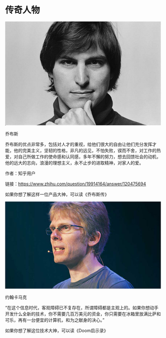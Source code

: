 # 传奇人物

![](/assets/jobs600x400.png)

乔布斯

乔布斯的优点非常多，包括对人才的重视，给他们很大的自由让他们充分发挥才能，他的完美主义，坚韧的性格，非凡的远见，不怕失败，锲而不舍，对工作的热爱，对自己所做工作的使命感和认同感，多年不懈的努力，想去回馈社会的动机，他的远大的志向，浪漫的理想主义，永不止步的进取精神，对家人的爱。

作者：知乎用户

链接：https://www.zhihu.com/question/19914164/answer/120475694

如果你想了解这样一位产品大神，可以读《乔布斯传》



![](/assets/carmark.png)

约翰卡马克

“在这个信息时代，客观障碍已不复存在，所谓障碍都是主观上的。如果你想动手开发什么全新的技术，你不需要几百万美元的资金，你只需要在冰箱里放满比萨和可乐，再有一台便宜的计算机，和为之献身的决心。”

如果你想了解这位技术大神，可以读《Doom启示录》

